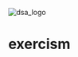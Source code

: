![dsa_logo](https://user-images.githubusercontent.com/24277002/59703957-06cc0a00-91c9-11e9-89b6-29c1fb5f302d.png)
# exercism
